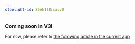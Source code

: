 ```yaml
---
stoplight-id: 85eh1l8jcavy0
---
```


### Coming soon in V3!

For now, please refer to [the following article in the current app](uhttps://caplena.com/docs/knowledge-base/85eh1l8jcavy0-upload-a-file)
